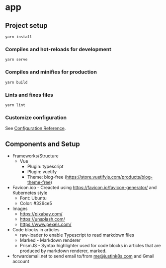 # app

## Project setup
```
yarn install
```

### Compiles and hot-reloads for development
```
yarn serve
```

### Compiles and minifies for production
```
yarn build
```

### Lints and fixes files
```
yarn lint
```

### Customize configuration
See [Configuration Reference](https://cli.vuejs.org/config/).

## Components and Setup
* Frameworks/Structure
  * Vue
    * Plugin: typescript
    * Plugin: vuetify
    * Theme: blog-free (https://store.vuetifyjs.com/products/blog-theme-free)
* Favicon.ico - Creacted using https://favicon.io/favicon-generator/ and Kubernetes style
  * Font: Ubuntu
  * Color: #326ce5
* Images
  * https://pixabay.com/
  * https://unsplash.com/
  * https://www.pexels.com/
* Code blocks in articles
  * raw-loader to enable Typescript to read markdown files
  * Marked - Markdown renderer
  * PrismJS - Syntax highlighter used for code blocks in articles that are produced by markdown renderer, marked.
* forwardemail.net to send email to/from me@justink8s.com and Gmail account
